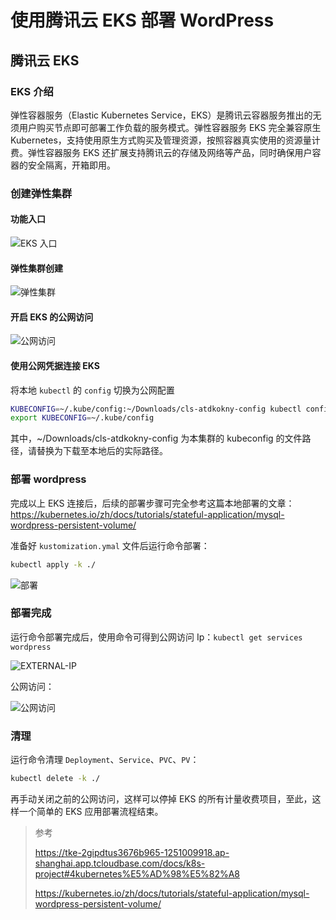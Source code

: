 # 使用腾讯云 EKS 部署 WordPress


## 腾讯云 EKS

### EKS 介绍

弹性容器服务（Elastic Kubernetes Service，EKS）是腾讯云容器服务推出的无须用户购买节点即可部署工作负载的服务模式。弹性容器服务 EKS 完全兼容原生 Kubernetes，支持使用原生方式购买及管理资源，按照容器真实使用的资源量计费。弹性容器服务 EKS 还扩展支持腾讯云的存储及网络等产品，同时确保用户容器的安全隔离，开箱即用。

### 创建弹性集群

#### 功能入口

![EKS 入口](https://cdn.jsdelivr.net/gh/fengrui358/img@main/202201101313189.png "EKS 入口")

#### 弹性集群创建

![弹性集群](https://cdn.jsdelivr.net/gh/fengrui358/img@main/202201101312224.png "弹性集群")

#### 开启 EKS 的公网访问

![公网访问](https://cdn.jsdelivr.net/gh/fengrui358/img@main/202201101306551.png "公网访问")

#### 使用公网凭据连接 EKS

将本地 `kubectl` 的 `config` 切换为公网配置

```bash
KUBECONFIG=~/.kube/config:~/Downloads/cls-atdkokny-config kubectl config view --merge --flatten > ~/.kube/config
export KUBECONFIG=~/.kube/config
```

其中，~/Downloads/cls-atdkokny-config 为本集群的 kubeconfig 的文件路径，请替换为下载至本地后的实际路径。

### 部署 wordpress

完成以上 EKS 连接后，后续的部署步骤可完全参考这篇本地部署的文章：<https://kubernetes.io/zh/docs/tutorials/stateful-application/mysql-wordpress-persistent-volume/>

准备好 `kustomization.ymal` 文件后运行命令部署：

```bash
kubectl apply -k ./
```

![部署](https://cdn.jsdelivr.net/gh/fengrui358/img@main/202201021618599.png "部署")

### 部署完成

运行命令部署完成后，使用命令可得到公网访问 Ip：`kubectl get services wordpress`

![EXTERNAL-IP](https://cdn.jsdelivr.net/gh/fengrui358/img@main/202201021612959.png "EXTERNAL-IP")

公网访问：

![公网访问](https://cdn.jsdelivr.net/gh/fengrui358/img@main/202201101312651.png "公网访问")

### 清理

运行命令清理 `Deployment`、`Service`、`PVC`、`PV`：

```bash
kubectl delete -k ./
```

再手动关闭之前的公网访问，这样可以停掉 EKS 的所有计量收费项目，至此，这样一个简单的 EKS 应用部署流程结束。

> 参考
>
> <https://tke-2gipdtus3676b965-1251009918.ap-shanghai.app.tcloudbase.com/docs/k8s-project#4kubernetes%E5%AD%98%E5%82%A8>
>
> <https://kubernetes.io/zh/docs/tutorials/stateful-application/mysql-wordpress-persistent-volume/>


